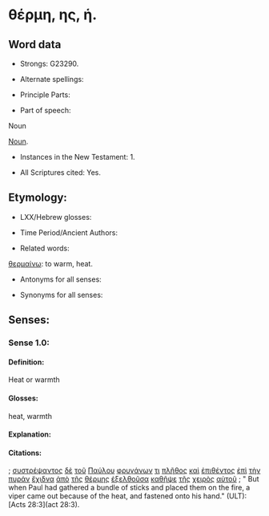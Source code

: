 # θέρμη, ης, ἡ.

<!-- Status: S2=NeedsFinalCheck -->
<!-- Lexica used for edits: BDAG, FFM, LN, A-S  -->

## Word data

* Strongs: G23290.


* Alternate spellings:

* Principle Parts: 

* Part of speech: 

Noun

[Noun](http://ugg.readthedocs.io/en/latest/noun.html). 

* Instances in the New Testament: 1.

* All Scriptures cited: Yes.

## Etymology: 

* LXX/Hebrew glosses: 

* Time Period/Ancient Authors: 

* Related words: 

[θερμαίνω](../G23280/01.md): to warm,  heat.

* Antonyms for all senses:

* Synonyms for all senses: 

## Senses:

### Sense  1.0: 

#### Definition: 

Heat or warmth 

#### Glosses: 

heat,  warmth

#### Explanation: 

#### Citations: 

; [συστρέψαντος](../G49620/01.md) [δὲ](../G11610/01.md) [τοῦ](../G35880/01.md) [Παύλου](../G39720/01.md) [φρυγάνων](../G54340/01.md) [τι](../G51000/01.md) [πλῆθος](../G41280/01.md) [καὶ](../G25320/01.md) [ἐπιθέντος](../G20070/01.md) [ἐπὶ](../G19090/01.md) [τὴν](../G35880/01.md) [πυράν](../G44430/01.md) [ἔχιδνα](../G21910/01.md) [ἀπὸ](../G05750/01.md) [τῆς](../G35880/01.md) [θέρμης](../G23290/01.md) [ἐξελθοῦσα](../G18310/01.md) [καθῆψε](../G25100/01.md) [τῆς](../G35880/01.md) [χειρὸς](../G54950/01.md) [αὐτοῦ](../G08460/01.md)
; " But when Paul had gathered a bundle of sticks and placed them on the fire, a viper came out because of the heat, and fastened onto his hand." (ULT): 
[Acts 28:3](act 28:3).
